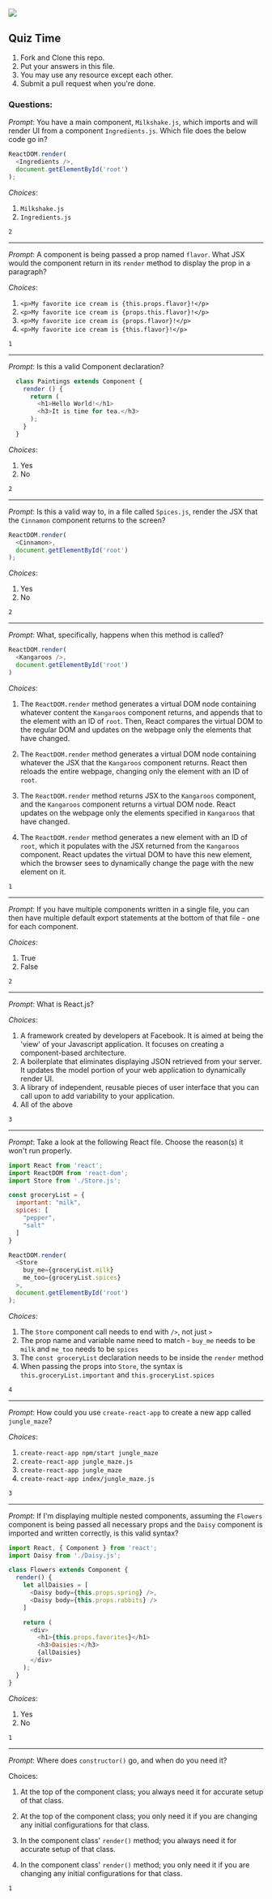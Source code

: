 # ![](https://ga-dash.s3.amazonaws.com/production/assets/logo-9f88ae6c9c3871690e33280fcf557f33.png)

## Quiz Time

1. Fork and Clone this repo.
2. Put your answers in this file.
3. You may use any resource except each other.
4. Submit a pull request when you're done.

### Questions:

_Prompt_:  You have a main component, `Milkshake.js`, which imports and will render UI from a component `Ingredients.js`. Which file does the below code go in?

```js
ReactDOM.render(
  <Ingredients />,
  document.getElementById('root')
);
```

_Choices_:

1. `Milkshake.js`
2. `Ingredients.js`

```
2
```


-----------------------------------

_Prompt_:  A component is being passed a prop named `flavor`. What JSX would the component return in its `render` method to display the prop in a paragraph?

_Choices_:

1. `<p>My favorite ice cream is {this.props.flavor}!</p>`
2. `<p>My favorite ice cream is {props.this.flavor}!</p>`
3. `<p>My favorite ice cream is {props.flavor}!</p>`
4. `<p>My favorite ice cream is {this.flavor}!</p>`

```
1
```


-----------------------------------

_Prompt_:  Is this a valid Component declaration?

```js
  class Paintings extends Component {
    render () {
      return (
        <h1>Hello World!</h1>
        <h3>It is time for tea.</h3>
      );
    }
  }
```

_Choices_:

1. Yes
2. No

```
2
```


----------------------------------

_Prompt_:  Is this a valid way to, in a file called `Spices.js`, render the JSX that the `Cinnamon` component returns to the screen?

```js
ReactDOM.render(
  <Cinnamon>,
  document.getElementById('root')
);
```

_Choices_:

1. Yes
2. No

```
2
```


----------------------------------

_Prompt_: What, specifically, happens when this method is called?

```js
ReactDOM.render(
  <Kangaroos />,
  document.getElementById('root')
)
```

_Choices_:

1. The `ReactDOM.render` method generates a virtual DOM node containing whatever content the `Kangaroos` component returns, and appends that to the element with an ID of `root`. Then, React compares the virtual DOM to the regular DOM and updates on the webpage only the elements that have changed.

2. The `ReactDOM.render` method generates a virtual DOM node containing whatever the JSX that the `Kangaroos` component returns. React then reloads the entire webpage, changing only the element with an ID of `root`.

3. The `ReactDOM.render` method returns JSX to the `Kangaroos` component, and the `Kangaroos` component returns a virtual DOM node. React updates on the webpage only the elements specified in `Kangaroos` that have changed.

4. The `ReactDOM.render` method generates a new element with an ID of `root`, which it populates with the JSX returned from the `Kangaroos` component. React updates the virtual DOM to have this new element, which the browser sees to dynamically change the page with the new element on it.

```
1
```



-----------------------------------

_Prompt_:  If you have multiple components written in a single file, you can then have multiple default export statements at the bottom of that file - one for each component.

_Choices_:

1. True
2. False

```
2
```


----------------------------------

_Prompt_:  What is React.js?

_Choices_:

1. A framework created by developers at Facebook. It is aimed at being the 'view' of your Javascript application. It focuses on creating a component-based architecture.
2. A boilerplate that eliminates displaying JSON retrieved from your server. It updates the model portion of your web application to dynamically render UI.
3. A library of independent, reusable pieces of user interface that you can call upon to add variability to your application.
4. All of the above

```
3
```


-----------------------------------

_Prompt_:  Take a look at the following React file. Choose the reason(s) it won't run properly.

```js
import React from 'react';
import ReactDOM from 'react-dom';
import Store from './Store.js';

const groceryList = {
  important: "milk",
  spices: [
    "pepper",
    "salt"
  ]
}

ReactDOM.render(
  <Store
    buy_me={groceryList.milk}
    me_too={groceryList.spices}
  >,
  document.getElementById('root')
);
```

_Choices_:

1. The `Store` component call needs to end with `/>`, not just `>`
2. The prop name and variable name need to match - `buy_me` needs to be `milk` and `me_too` needs to be `spices`
3. The `const groceryList` declaration needs to be inside the `render` method
4. When passing the props into `Store`, the syntax is `this.groceryList.important` and `this.groceryList.spices`

```
4
```



----------------------------------


_Prompt_:  How could you use `create-react-app` to create a new app called `jungle_maze`?

_Choices_:

1. `create-react-app npm/start jungle_maze`
2. `create-react-app jungle_maze.js`
3. `create-react-app jungle_maze`
4. `create-react-app index/jungle_maze.js`

```
3
```


----------------------------------

_Prompt_:  If I'm displaying multiple nested components, assuming the `Flowers` component is being passed all necessary props and the `Daisy` component is imported and written correctly, is this valid syntax?

```js
import React, { Component } from 'react';
import Daisy from './Daisy.js';

class Flowers extends Component {
  render() {
    let allDaisies = [
      <Daisy body={this.props.spring} />,
      <Daisy body={this.props.rabbits} />
    ]

    return (
      <div>
        <h1>{this.props.favorites}</h1>
        <h3>Daisies:</h3>
        {allDaisies}
      </div>
    );
  }
}
```

_Choices_:

1. Yes
2. No

```
1
```


----------------------------------

_Prompt_: Where does `constructor()` go, and when do you need it?

Choices:

1. At the top of the component class; you always need it for accurate setup of that class.

2. At the top of the component class; you only need it if you are changing any initial configurations for that class.

3. In the component class' `render()` method; you always need it for accurate setup of that class.

4. In the component class' `render()` method;  you only need it if you are changing any initial configurations for that class.

```
1
```